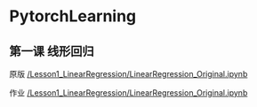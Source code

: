 # PytorchLearning

## 第一课 线形回归

原版 [/Lesson1_LinearRegression/LinearRegression_Original.ipynb](https://github.com/Jinkeycode/PytorchLearning/blob/master/Lesson1_LinearRegression/LinearRegression_Original.ipynb)

作业 [/Lesson1_LinearRegression/LinearRegression_Original.ipynb](https://github.com/Jinkeycode/PytorchLearning/blob/master/Lesson1_LinearRegression/LinearRegression_Edited%26Homework.ipynb)
